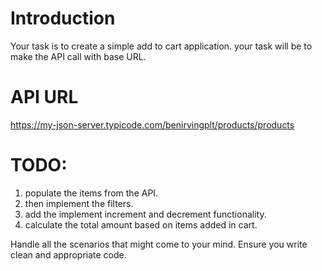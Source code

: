 # Introduction
Your task is to create a simple add to cart application. your task will be to make the API call with base URL.
# API URL
https://my-json-server.typicode.com/benirvingplt/products/products

# TODO:
1. populate the items from the API.
2. then implement the filters.
3. add the implement increment and decrement functionality.
4. calculate the total amount based on items added in cart.

Handle all the scenarios that might come to your mind.
Ensure you write clean and appropriate code.